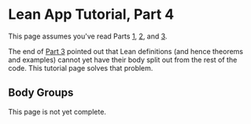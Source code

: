 
# Lean App Tutorial, Part 4

This page assumes you've read Parts [1](tutorial-1.md), [2](tutorial-2.md),
and [3](tutorial-3.md).

The end of [Part 3](tutorial-3.md) pointed out that Lean definitions (and
hence theorems and examples) cannot yet have their body split out from the
rest of the code.  This tutorial page solves that problem.

## Body Groups

This page is not yet complete.
